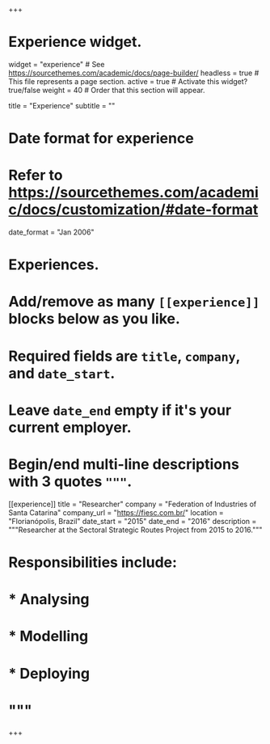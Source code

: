 +++
# Experience widget.
widget = "experience"  # See https://sourcethemes.com/academic/docs/page-builder/
headless = true  # This file represents a page section.
active = true  # Activate this widget? true/false
weight = 40  # Order that this section will appear.

title = "Experience"
subtitle = ""

# Date format for experience
#   Refer to https://sourcethemes.com/academic/docs/customization/#date-format
date_format = "Jan 2006"

# Experiences.
#   Add/remove as many `[[experience]]` blocks below as you like.
#   Required fields are `title`, `company`, and `date_start`.
#   Leave `date_end` empty if it's your current employer.
#   Begin/end multi-line descriptions with 3 quotes `"""`.
[[experience]]
  title = "Researcher"
  company = "Federation of Industries of Santa Catarina"
  company_url = "https://fiesc.com.br/"
  location = "Florianópolis, Brazil"
  date_start = "2015"
  date_end = "2016"
  description = """Researcher at the Sectoral Strategic Routes Project from 2015 to 2016."""
#  Responsibilities include:
  
#  * Analysing
#  * Modelling
#  * Deploying
#  """

+++
